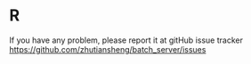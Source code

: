# R
 If you have any problem, please report it at gitHub issue tracker https://github.com/zhutiansheng/batch_server/issues
